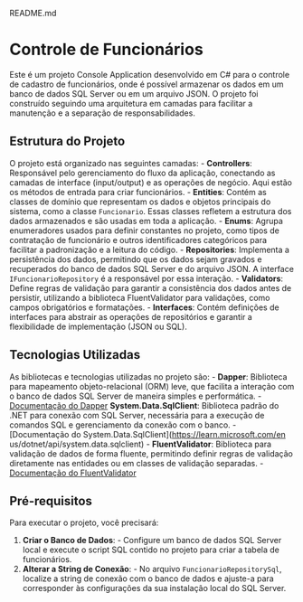 README.md 
# Controle de Funcionários 
Este é um projeto Console Application desenvolvido em C# para o controle 
de cadastro de funcionários, onde é possível armazenar os dados em um 
banco de dados SQL Server ou em um arquivo JSON. O projeto foi 
construído seguindo uma arquitetura em camadas para facilitar a 
manutenção e a separação de responsabilidades. 
## Estrutura do Projeto 
O projeto está organizado nas seguintes camadas: - **Controllers**: Responsável pelo gerenciamento do fluxo da aplicação, 
conectando as camadas de interface (input/output) e as operações de 
negócio. Aqui estão os métodos de entrada para criar funcionários. - **Entities**: Contém as classes de domínio que representam os dados e 
objetos principais do sistema, como a classe `Funcionario`. Essas classes 
refletem a estrutura dos dados armazenados e são usadas em toda a 
aplicação. - **Enums**: Agrupa enumeradores usados para definir constantes no 
projeto, como tipos de contratação de funcionário e outros identificadores 
categóricos para facilitar a padronização e a leitura do código. - **Repositories**: Implementa a persistência dos dados, permitindo que 
os dados sejam gravados e recuperados do banco de dados SQL Server e do 
arquivo JSON. A interface `IFuncionarioRepository` é a responsável por 
essa interação. - **Validators**: Define regras de validação para garantir a consistência 
dos dados antes de persistir, utilizando a biblioteca FluentValidator para 
validações, como campos obrigatórios e formatações. - **Interfaces**: Contém definições de interfaces para abstrair as 
operações de repositórios e garantir a flexibilidade de implementação (JSON 
ou SQL). 
## Tecnologias Utilizadas 
As bibliotecas e tecnologias utilizadas no projeto são: - **Dapper**: Biblioteca para mapeamento objeto-relacional (ORM) leve, 
que facilita a interação com o banco de dados SQL Server de maneira 
simples e performática. - [Documentação do Dapper](https://dapper-tutorial.net/) 
 **System.Data.SqlClient**: Biblioteca padrão do .NET para conexão com 
SQL Server, necessária para a execução de comandos SQL e gerenciamento 
da conexão com o banco. - [Documentação do 
System.Data.SqlClient](https://learn.microsoft.com/en
us/dotnet/api/system.data.sqlclient) - **FluentValidator**: Biblioteca para validação de dados de forma fluente, 
permitindo definir regras de validação diretamente nas entidades ou em 
classes de validação separadas. - [Documentação do 
FluentValidator](https://github.com/andrebaltieri/Flunt) 
## Pré-requisitos 
Para executar o projeto, você precisará: 
1. **Criar o Banco de Dados**: - Configure um banco de dados SQL Server local e execute o script SQL 
contido no projeto para criar a tabela de funcionários. 
2. **Alterar a String de Conexão**: - No arquivo `FuncionarioRepositorySql`, localize a string de conexão 
com o banco de dados e ajuste-a para corresponder às configurações da 
sua instalação local do SQL Server.
